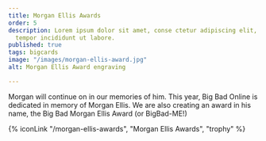 ```yaml
---
title: Morgan Ellis Awards
order: 5
description: Lorem ipsum dolor sit amet, conse ctetur adipiscing elit, sed do eiusmod
  tempor incididunt ut labore.
published: true
tags: bigcards
image: "/images/morgan-ellis-award.jpg"
alt: Morgan Ellis Award engraving

---
```

Morgan will continue on in our memories of him. This year, Big Bad Online is dedicated in memory of Morgan Ellis. We are also creating an award in his name, the Big Bad Morgan Ellis Award (or BigBad-ME!)

{% iconLink "/morgan-ellis-awards", "Morgan Ellis Awards", "trophy" %}